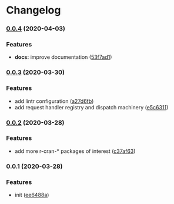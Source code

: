 # Changelog

### [0.0.4](https://github.com/vst/openfaas-template-r-httpuv/compare/0.0.3...0.0.4) (2020-04-03)


### Features

* **docs:** improve documentation ([53f7ad1](https://github.com/vst/openfaas-template-r-httpuv/commit/53f7ad17c0acfbce5fb0c667b95379ee9fbb35e8))

### [0.0.3](https://github.com/vst/openfaas-template-r-httpuv/compare/0.0.2...0.0.3) (2020-03-30)


### Features

* add lintr configuration ([a27d6fb](https://github.com/vst/openfaas-template-r-httpuv/commit/a27d6fb81aaa2fd6d968832fabe6661bc9803e84))
* add request handler registry and dispatch machinery ([e5c6311](https://github.com/vst/openfaas-template-r-httpuv/commit/e5c6311293bf8a1b326fb88f9cd7465010f9426b))

### [0.0.2](https://github.com/vst/openfaas-template-r-httpuv/compare/0.0.1...0.0.2) (2020-03-28)


### Features

* add more r-cran-* packages of interest ([c37af63](https://github.com/vst/openfaas-template-r-httpuv/commit/c37af6379c6fc9ba0ffdb8369e5da53f61d70aac))

### 0.0.1 (2020-03-28)


### Features

* init ([ee6488a](https://github.com/vst/openfaas-template-r-httpuv/commit/ee6488a8f1ce624c2d2d4559bfd80682c95feee7))
